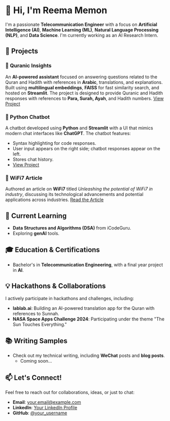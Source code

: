 # 👋 Hi, I'm Reema Memon 

I'm a passionate **Telecommunication Engineer** with a focus on **Artificial Intelligence (AI)**, **Machine Learning (ML)**, **Natural Language Processing (NLP)**, and **Data Science**. 
I'm currently working as an AI Research Intern.

## 🚀 Projects

### 🕌 Quranic Insights
An **AI-powered assistant** focused on answering questions related to the Quran and Hadith with references in **Arabic**, translations, and explanations. Built using **multilingual embeddings**, **FAISS** for fast similarity search, and hosted on **Streamlit**. The project is designed to provide Quranic and Hadith responses with references to **Para, Surah, Ayah**, and Hadith numbers. [View Project](https://github.com/reemamemon/Quranic_Insights)

### 🤖 Python Chatbot
A chatbot developed using **Python** and **Streamlit** with a UI that mimics modern chat interfaces like **ChatGPT**. The chatbot features:
- Syntax highlighting for code responses.
- User input appears on the right side; chatbot responses appear on the left.
- Stores chat history.
- [View Project](https://github.com/your_username/chatbot_project)

### 📡 WiFi7 Article
Authored an article on **WiFi7** titled *Unleashing the potential of WiFi7 in industry*, discussing its technological advancements and potential applications across industries. [Read the Article](#)

## 🌱 Current Learning
- **Data Structures and Algorithms (DSA)** from iCodeGuru.
- Exploring **genAI** tools.
  
## 🎓 Education & Certifications
- Bachelor's in **Telecommunication Engineering**, with a final year project in **AI**.

## 💡 Hackathons & Collaborations
I actively participate in hackathons and challenges, including:
- **lablab.ai**: Building an AI-powered translation app for the Quran with references to Sunnah.
- **NASA Space Apps Challenge 2024**: Participating under the theme "The Sun Touches Everything."

## 📚 Writing Samples
- Check out my technical writing, including **WeChat** posts and **blog posts**.  
  - Coming soon...

## 📫 Let's Connect!
Feel free to reach out for collaborations, ideas, or just to chat:
- **Email**: [your.email@example.com](mailto:your.email@example.com)
- **LinkedIn**: [Your LinkedIn Profile](#)
- **GitHub**: [@your_username](https://github.com/your_username)
